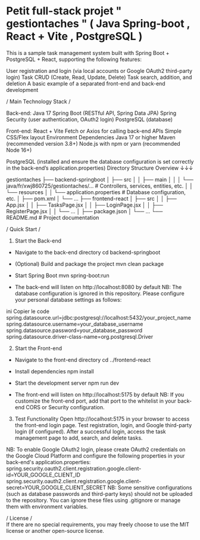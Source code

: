 # Petit full-stack projet " gestiontaches "   ( Java Spring-boot , React + Vite , PostgreSQL )

This is a sample task management system built with Spring Boot + PostgreSQL + React, supporting the following features:

User registration and login (via local accounts or Google OAuth2 third-party login)
Task CRUD (Create, Read, Update, Delete)
Task search, addition, and deletion
A basic example of a separated front-end and back-end development


/  Main Technology Stack  /  

Back-end:
Java 17
Spring Boot (RESTful API, Spring Data JPA)
Spring Security (user authentication, OAuth2 login)
PostgreSQL (database)

Front-end:
React + Vite
Fetch or Axios for calling back-end APIs
Simple CSS/Flex layout
Environment Dependencies
Java 17 or higher
Maven (recommended version 3.8+)
Node.js with npm or yarn (recommended Node 16+)

PostgreSQL (installed and ensure the database configuration is set correctly in the back-end’s application.properties)
Directory Structure Overview  ↓↓↓

gestiontaches
├── backend-springboot
│   ├── src
│   │   ├── main
│   │   │   └── java/fr/xwj860725/gestiontaches/...  # Controllers, services, entities, etc.
│   │   └── resources
│   │       └── application.properties  # Database configuration, etc.
│   ├── pom.xml
│   └── ...
├── frontend-react
│   ├── src
│   │   ├── App.jsx
│   │   ├── TasksPage.jsx
│   │   ├── LoginPage.jsx
│   │   ├── RegisterPage.jsx
│   │   └── ... 
│   ├── package.json
│   └── ...
└── README.md  # Project documentation


/  Quick Start  /

1. Start the Back-end
* Navigate to the back-end directory
cd backend-springboot

* (Optional) Build and package the project
mvn clean package

* Start Spring Boot
mvn spring-boot:run

* The back-end will listen on http://localhost:8080 by default
NB: The database configuration is ignored in this repository. Please configure your personal database settings as follows:

ini
Copier le code
spring.datasource.url=jdbc:postgresql://localhost:5432/your_project_name
spring.datasource.username=your_database_username
spring.datasource.password=your_database_password
spring.datasource.driver-class-name=org.postgresql.Driver


2. Start the Front-end
* Navigate to the front-end directory
cd ../frontend-react

* Install dependencies
npm install

* Start the development server
npm run dev

* The front-end will listen on http://localhost:5175 by default
NB: If you customize the front-end port, add that port to the whitelist in your back-end CORS or Security configuration.

3. Test Functionality
Open http://localhost:5175 in your browser to access the front-end login page.
Test registration, login, and Google third-party login (if configured).
After a successful login, access the task management page to add, search, and delete tasks.

NB: To enable Google OAuth2 login, please create OAuth2 credentials on the Google Cloud Platform and configure the following properties in your back-end's application.properties:
spring.security.oauth2.client.registration.google.client-id=YOUR_GOOGLE_CLIENT_ID
spring.security.oauth2.client.registration.google.client-secret=YOUR_GOOGLE_CLIENT_SECRET
NB: Some sensitive configurations (such as database passwords and third-party keys) should not be uploaded to the repository. You can ignore these files using .gitignore or manage them with environment variables.



/ License /  
If there are no special requirements, you may freely choose to use the MIT license or another open-source license.
